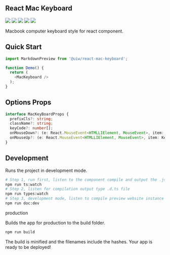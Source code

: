 React Mac Keyboard
---
<!--dividing-->
[![](https://img.shields.io/github/issues/uiwjs/react-mac-keyboard.svg)](https://github.com/uiwjs/react-mac-keyboard/issues)
[![](https://img.shields.io/github/forks/uiwjs/react-mac-keyboard.svg)](https://github.com/uiwjs/react-mac-keyboard/network)
[![](https://img.shields.io/github/stars/uiwjs/react-mac-keyboard.svg)](https://github.com/uiwjs/react-mac-keyboard/stargazers)
[![](https://img.shields.io/github/release/uiwjs/react-mac-keyboard)](https://github.com/uiwjs/react-mac-keyboard/releases)
[![](https://img.shields.io/npm/v/@uiw/react-mac-keyboard.svg)](https://www.npmjs.com/package/@uiw/react-mac-keyboard)

Macbook computer keyboard style for react component.

## Quick Start

```js
import MarkdownPreview from '@uiw/react-mac-keyboard';

function Demo() {
  return (
    <MacKeyboard />
  );
}
```

## Options Props

```typescript
interface MacKeyBoardProps {
  prefixCls?: string;
  className?: string;
  keyCode?: number[];
  onMouseDown?: (e: React.MouseEvent<HTMLLIElement, MouseEvent>, item: KeyCodeData) => void;
  onMouseUp?: (e: React.MouseEvent<HTMLLIElement, MouseEvent>, item: KeyCodeData) => void;
}
```

## Development

Runs the project in development mode.  

```bash
# Step 1, run first, listen to the component compile and output the .js file
npm run ts:watch
# Step 2, listen for compilation output type .d.ts file
npm run types:watch
# Step 3, development mode, listen to compile preview website instance
npm run doc:dev
```

production

Builds the app for production to the build folder.

```bash
npm run build
```

The build is minified and the filenames include the hashes.
Your app is ready to be deployed!
